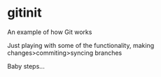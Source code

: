 gitinit
=======

An example of how Git works

Just playing with some of the functionality, making changes>commiting>syncing branches 

Baby steps...
